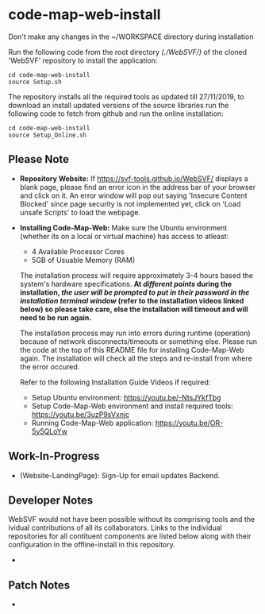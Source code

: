 # code-map-web-install

Don't make any changes in the ~/WORKSPACE directory during installation

Run the following code from the root directory *(./WebSVF/)* of the cloned 'WebSVF' repository to install the application:

```
cd code-map-web-install
source Setup.sh
```

The repository installs all the required tools as updated till 27/11/2019, to download an install updated versions of the source libraries run the following code to fetch from github and run the online installation:

```
cd code-map-web-install
source Setup_Online.sh
```

## Please Note

- **Repository Website:** If  https://svf-tools.github.io/WebSVF/  displays a blank page, please find an error icon in the address bar of your browser and click on it. An error window will pop out saying 'Insecure Content Blocked' since page security is not implemented yet, click on 'Load unsafe Scripts' to load the webpage.

- **Installing Code-Map-Web:** Make sure the Ubuntu environment (whether its on a local or virtual machine) has access to atleast: 
    - 4 Available Processor Cores
    - 5GB of Usuable Memory (RAM)

    The installation process will require approximately 3-4 hours based the system's hardware specifications.
    __At *different points* during the installation, *the user will be prompted to put in their password in the installation terminal window* (refer to the installation videos linked below) so please take care, else the installation will timeout and will need to be run again.__

    The installation process may run into errors during runtime (operation) because of network disconnects/timeouts or something else. Please run the code at the top of this README file for installing Code-Map-Web again. The installation will check all the steps and re-install from where the error occured.

    Refer to the following Installation Guide Videos if required:
    - Setup Ubuntu environment: https://youtu.be/-NtsJYkfTbg
    - Setup Code-Map-Web environment and install required tools: https://youtu.be/3uzP9sVxnjc
    - Running Code-Map-Web application: https://youtu.be/OR-5y5QLoYw

## Work-In-Progress

- (Website-LandingPage): Sign-Up for email updates Backend.

## Developer Notes

WebSVF would not have been possible without its comprising tools and the ividual contributions of all its collaborators. 
Links to the individual repositories for all contituent components are listed below along with their configuration in the offline-install in this repository.

-



## Patch Notes

- 


